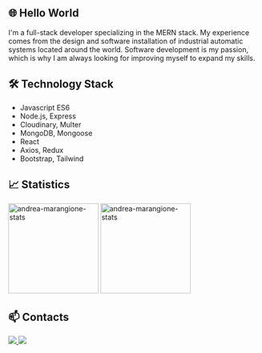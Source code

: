 ## 🌐 Hello World

I'm a full-stack developer specializing in the MERN stack. My experience comes from the design and software installation of industrial automatic systems located around the world.
Software development is my passion, which is why I am always looking for improving myself to expand my skills.

## 🛠 Technology Stack

* Javascript ES6
* Node.js, Express
* Cloudinary, Multer
* MongoDB, Mongoose
* React
* Axios, Redux
* Bootstrap, Tailwind

## 📈 Statistics
<div align="left">
  <img src="https://github-readme-stats.vercel.app/api?username=AndreaMarangione&show_icons=true&theme=gruvbox" height="180" alt="andrea-marangione-stats"  />
  <img src="https://github-readme-stats.vercel.app/api/top-langs/?username=AndreaMarangione&theme=gruvbox&layout=compact" height="180" alt="andrea-marangione-stats"  />
</div>

## 📫 Contacts
<a href="https://www.linkedin.com/in/andrea-marangione-b4bbb916b/">
  <img src="https://raw.githubusercontent.com/maurodesouza/profile-readme-generator/master/src/assets/icons/social/linkedin/default.svg"/>
</a>

<a href="https://www.instagram.com/andrea.marangione">
  <img src="https://raw.githubusercontent.com/maurodesouza/profile-readme-generator/master/src/assets/icons/social/instagram/default.svg"/>
</a>
